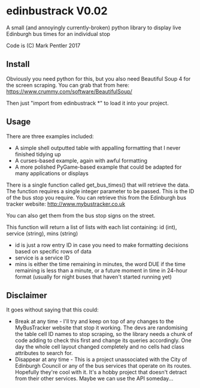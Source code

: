 # edinbustrack V0.02
A small (and annoyingly currently-broken) python library to display live Edinburgh bus times for an individual stop

Code is (C) Mark Pentler 2017

## Install

Obviously you need python for this, but you also need Beautiful Soup 4 for the screen scraping. You can grab that from here:
https://www.crummy.com/software/BeautifulSoup/

Then just "import from edinbustrack *" to load it into your project.

## Usage

There are three examples included:
* A simple shell outputted table with appalling formatting that I never finished tidying up
* A curses-based example, again with awful formatting
* A more polished PyGame-based example that could be adapted for many applications or displays

There is a single function called get_bus_times() that will retrieve the data. The function requires a single integer parameter to be passed. This is the ID of the bus stop you require. You can retrieve this from the Edinburgh bus tracker website:
http://www.mybustracker.co.uk

You can also get them from the bus stop signs on the street.

This function will return a list of lists with each list containing: id (int), service (string), mins (string)
* id is just a row entry ID in case you need to make formatting decisions based on specific rows of data
* service is a service ID
* mins is either the time remaining in minutes, the word DUE if the time remaining is less than a minute, or a future moment in time in 24-hour format (usually for night buses that haven't started running yet)

## Disclaimer

It goes without saying that this could:

* Break at any time - I'll try and keep on top of any changes to the MyBusTracker website that stop it working. The devs are randomising the table cell ID names to stop scraping, so the library needs a chunk of code adding to check this first and change its queries accordingly. One day the whole cell layout changed completely and no cells had class attributes to search for.
* Disappear at any time - This is a project unassociated with the City of Edinburgh Council or any of the bus services that operate on its routes. Hopefully they're cool with it. It's a hobby project that doesn't detract from their other services. Maybe we can use the API someday...
